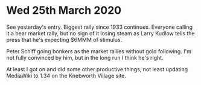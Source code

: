 # Wed 25th March 2020

See yesterday's entry. Biggest rally since 1933 continues. Everyone calling it a bear market rally,
but no sign of it losing steam as Larry Kudlow tells the press that he's expecting $6MMM of stimulus. 

Peter Schiff going bonkers as the market rallies without gold following. 
I'm not fully convinced by him, but in the long run I think he's right. 

At least I got on and did some other productive things,
not least updating MediaWiki to 1.34 on the Knebworth Village site.

